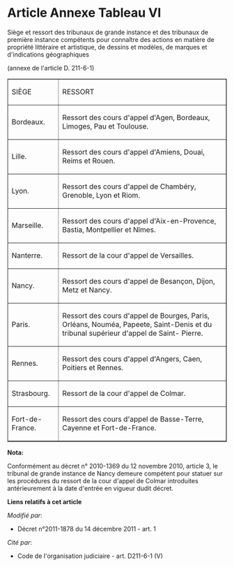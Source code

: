# Article Annexe Tableau VI

Siège et ressort des tribunaux de grande instance et des tribunaux de première instance compétents pour connaître des actions
en matière de propriété littéraire et artistique, de dessins et modèles, de marques et d'indications géographiques

(annexe de l'article D. 211-6-1)

<table cellspacing="3" align="center" border="1" cellpadding="0">
  <tbody>
    <tr>
      <td>

SIÈGE

</td>
      <td>

RESSORT

</td>
    </tr>
    <tr>
      <td>

Bordeaux.

</td>
      <td>

Ressort des cours d'appel d'Agen, Bordeaux, Limoges, Pau et Toulouse.

</td>
    </tr>
    <tr>
      <td>

Lille.

</td>
      <td>

Ressort des cours d'appel d'Amiens, Douai, Reims et Rouen.

</td>
    </tr>
    <tr>
      <td>

Lyon.

</td>
      <td>

Ressort des cours d'appel de Chambéry, Grenoble, Lyon et Riom.

</td>
    </tr>
    <tr>
      <td>

Marseille.

</td>
      <td>

Ressort des cours d'appel d'Aix-en-Provence, Bastia, Montpellier et Nîmes.

</td>
    </tr>
    <tr>
      <td>

Nanterre.

</td>
      <td>

Ressort de la cour d'appel de Versailles.

</td>
    </tr>
    <tr>
      <td>

Nancy.

</td>
      <td>

Ressort des cours d'appel de Besançon, Dijon, Metz et Nancy.

</td>
    </tr>
    <tr>
      <td>

Paris.

</td>
      <td>

Ressort des cours d'appel de Bourges, Paris, Orléans, Nouméa, Papeete, Saint-Denis et du tribunal supérieur d'appel de Saint-
Pierre.

</td>
    </tr>
    <tr>
      <td>

Rennes.

</td>
      <td>

Ressort des cours d'appel d'Angers, Caen, Poitiers et Rennes.

</td>
    </tr>
    <tr>
      <td>

Strasbourg.

</td>
      <td>

Ressort de la cour d'appel de Colmar.

</td>
    </tr>
    <tr>
      <td>

Fort-de-France.

</td>
      <td>Ressort des cours d'appel de Basse-Terre, Cayenne et Fort-de-France.</td>
    </tr>
  </tbody>
</table>

**Nota:**

Conformément au décret n° 2010-1369 du 12 novembre 2010, article 3, le tribunal de grande instance de Nancy demeure compétent
pour statuer sur les procédures du ressort de la cour d'appel de Colmar introduites antérieurement à la date d'entrée en
vigueur dudit décret.

**Liens relatifs à cet article**

_Modifié par_:

  - Décret n°2011-1878 du 14 décembre 2011 - art. 1

_Cité par_:

  - Code de l'organisation judiciaire - art. D211-6-1 (V)
